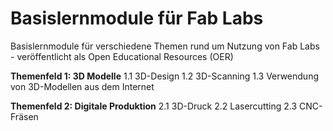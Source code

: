 # Basislernmodule für Fab Labs
Basislernmodule für verschiedene Themen rund um Nutzung von Fab Labs - veröffentlicht als Open Educational Resources (OER)

**Themenfeld 1: 3D Modelle**
1.1 3D-Design
1.2 3D-Scanning
1.3 Verwendung von 3D-Modellen aus dem Internet

**Themenfeld 2: Digitale Produktion**
2.1 3D-Druck
2.2 Lasercutting
2.3 CNC-Fräsen
